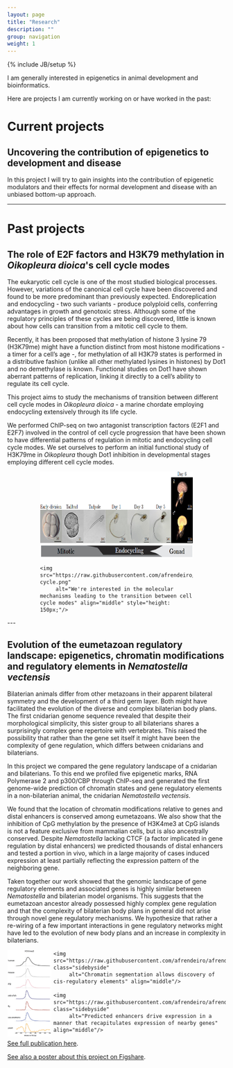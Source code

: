 ```yaml
---
layout: page
title: "Research"
description: ""
group: navigation
weight: 1
---
```

{% include JB/setup %}

<style>
.centerImages {
    margin-left: auto;
    margin-right: auto;
    width: 70%;
}

.sidebyside{
	float: left;
	height: 200px;
	margin-right: 1%;
	margin-bottom: 0.5em;
}
</style>

I am generally interested in epigenetics in animal development and bioinformatics.

Here are projects I am currently working on or have worked in the past:

# Current projects

## Uncovering the contribution of epigenetics to development and disease

In this project I will try to gain insights into the contribution of epigenetic modulators and their effects for normal development and disease with an unbiased bottom-up approach.

---

# Past projects

## The role of E2F factors and H3K79 methylation in *Oikopleura dioica*'s cell cycle modes

The eukaryotic cell cycle is one of the most studied biological processes. However, variations of the canonical cell cycle have been discovered and found to be more predominant than previously expected. Endoreplication and endocycling - two such variants - produce polyploid cells, conferring advantages in growth and genotoxic stress. Although some of the regulatory principles of these cycles are being discovered, little is known about how cells can transition from a mitotic cell cycle to them.

Recently, it has been proposed that methylation of histone 3 lysine 79 (H3K79me) might have a function distinct from most histone modifications - a timer for a cell’s age -, for methylation of all H3K79 states is performed in a distributive fashion (unlike all other methylated lysines in histones) by Dot1 and no demethylase is known. Functional studies on Dot1 have shown aberrant patterns of replication, linking it directly to a cell’s ability to regulate its cell cycle.

This project aims to study the mechanisms of transition between different cell cycle modes in *Oikopleura dioica* - a marine chordate employing endocycling extensively through its life cycle.

We performed ChIP-seq on two antagonist transcription factors (E2F1 and E2F7) involved in the control of cell cycle progression that have been shown to have differential patterns of regulation in mitotic and endocycling cell cycle modes. We set ourselves to perform an initial functional study of H3K79me in *Oikopleura* though Dot1 inhibition in developmental stages employing different cell cycle modes.

<div class="centerImages">
	<img src="https://raw.githubusercontent.com/afrendeiro/afrendeiro.github.io/master/_data/figures/oikopleura_lifeCycle.png"
		 alt="<i>Oikopleura dioica</i> employs various types of cell cycle during its life cycle" align="middle" style="height: 200px;"/>

	<img src="https://raw.githubusercontent.com/afrendeiro/afrendeiro.github.io/master/_data/figures/oikopleura_change_cell-cycle.png"
		 alt="We're interested in the molecular mechanisms leading to the transition between cell cycle modes" align="middle" style="height: 150px;"/>
</div>
---

## Evolution of the eumetazoan regulatory landscape: epigenetics, chromatin modifications and regulatory elements in *Nematostella vectensis*

Bilaterian animals differ from other metazoans in their apparent bilateral symmetry and the development of a third germ layer. Both might have facilitated the evolution of the diverse and complex bilaterian body plans. The first cnidarian genome sequence revealed that despite their morphological simplicity, this sister group to all bilaterians shares a surprisingly complex gene repertoire with vertebrates. This raised the possibility that rather than the gene set itself it might have been the complexity of gene regulation, which differs between cnidarians and bilaterians.

In this project we compared the gene regulatory landscape of a cnidarian and bilaterians. To this end we profiled five epigenetic marks, RNA Polymerase 2 and p300/CBP through ChIP-seq and generated the first genome-wide prediction of chromatin states and gene regulatory elements in a non-bilaterian animal, the cnidarian *Nematostella vectensis*.

We found that the location of chromatin modifications relative to genes and distal enhancers is conserved among eumetazoans. We also show that the inhibition of CpG methylation by the presence of H3K4me3 at CpG islands is not a feature exclusive from mammalian cells, but is also ancestrally conserved. Despite *Nematostella* lacking CTCF (a factor implicated in gene regulation by distal enhancers) we predicted thousands of distal enhancers and tested a portion in vivo, which in a large majority of cases induced expression at least partially reflecting the expression pattern of the neighboring gene.

Taken together our work showed that the genomic landscape of gene regulatory elements and associated genes is highly similar between *Nematostella* and bilaterian model organisms. This suggests that the eumetazoan ancestor already possessed highly complex gene regulation and that the complexity of bilaterian body plans in general did not arise through novel gene regulatory mechanisms. We hypothesize that rather a re-wiring of a few important interactions in gene regulatory networks might have led to the evolution of new body plans and an increase in complexity in bilaterians.

<div class="sideBySideImages">
	<img src="https://raw.githubusercontent.com/afrendeiro/afrendeiro.github.io/master/_data/figures/nematostella_chipSeq.png" class="sidebyside"
		 alt="ChIP-seq of histone modifications in the cnidarian <i>Nematostella vectensis</i>" align="middle"/>

	<img src="https://raw.githubusercontent.com/afrendeiro/afrendeiro.github.io/master/_data/figures/nematostella_hmmStates.png" class="sidebyside"
		 alt="Chromatin segmentation allows discovery of cis-regulatory elements" align="middle"/>

	<img src="https://raw.githubusercontent.com/afrendeiro/afrendeiro.github.io/master/_data/figures/nematostella_enhancers.png" class="sidebyside"
		 alt="Predicted enhancers drive expression in a manner that recapitulates expression of nearby genes" align="middle"/>
</div>

<p style="clear: both;"> </p>

[See full publication here][1].

[See also a poster about this project on Figshare][2].

[1]: http://genome.cshlp.org/content/24/4/639.full
[2]: http://figshare.com/articles/Identification_of_gene_regulatory_elements_in_the_sea_anemone_Nematostella_vectensis/107026
